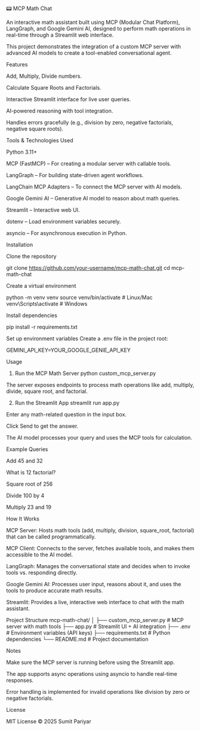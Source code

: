 📟 MCP Math Chat

An interactive math assistant built using MCP (Modular Chat Platform), LangGraph, and Google Gemini AI, designed to perform math operations in real-time through a Streamlit web interface.

This project demonstrates the integration of a custom MCP server with advanced AI models to create a tool-enabled conversational agent.

Features

Add, Multiply, Divide numbers.

Calculate Square Roots and Factorials.

Interactive Streamlit interface for live user queries.

AI-powered reasoning with tool integration.

Handles errors gracefully (e.g., division by zero, negative factorials, negative square roots).

Tools & Technologies Used

Python 3.11+

MCP (FastMCP) – For creating a modular server with callable tools.

LangGraph – For building state-driven agent workflows.

LangChain MCP Adapters – To connect the MCP server with AI models.

Google Gemini AI – Generative AI model to reason about math queries.

Streamlit – Interactive web UI.

dotenv – Load environment variables securely.

asyncio – For asynchronous execution in Python.

Installation

Clone the repository

git clone https://github.com/your-username/mcp-math-chat.git
cd mcp-math-chat


Create a virtual environment

python -m venv venv
source venv/bin/activate  # Linux/Mac
venv\Scripts\activate     # Windows


Install dependencies

pip install -r requirements.txt


Set up environment variables
Create a .env file in the project root:

GEMINI_API_KEY=YOUR_GOOGLE_GENIE_API_KEY

Usage
1. Run the MCP Math Server
python custom_mcp_server.py


The server exposes endpoints to process math operations like add, multiply, divide, square root, and factorial.

2. Run the Streamlit App
streamlit run app.py


Enter any math-related question in the input box.

Click Send to get the answer.

The AI model processes your query and uses the MCP tools for calculation.

Example Queries

Add 45 and 32

What is 12 factorial?

Square root of 256

Divide 100 by 4

Multiply 23 and 19

How It Works

MCP Server: Hosts math tools (add, multiply, division, square_root, factorial) that can be called programmatically.

MCP Client: Connects to the server, fetches available tools, and makes them accessible to the AI model.

LangGraph: Manages the conversational state and decides when to invoke tools vs. responding directly.

Google Gemini AI: Processes user input, reasons about it, and uses the tools to produce accurate math results.

Streamlit: Provides a live, interactive web interface to chat with the math assistant.

Project Structure
mcp-math-chat/
│
├── custom_mcp_server.py   # MCP server with math tools
├── app.py                 # Streamlit UI + AI integration
├── .env                   # Environment variables (API keys)
├── requirements.txt       # Python dependencies
└── README.md              # Project documentation

Notes

Make sure the MCP server is running before using the Streamlit app.

The app supports async operations using asyncio to handle real-time responses.

Error handling is implemented for invalid operations like division by zero or negative factorials.

License

MIT License © 2025 Sumit Pariyar
